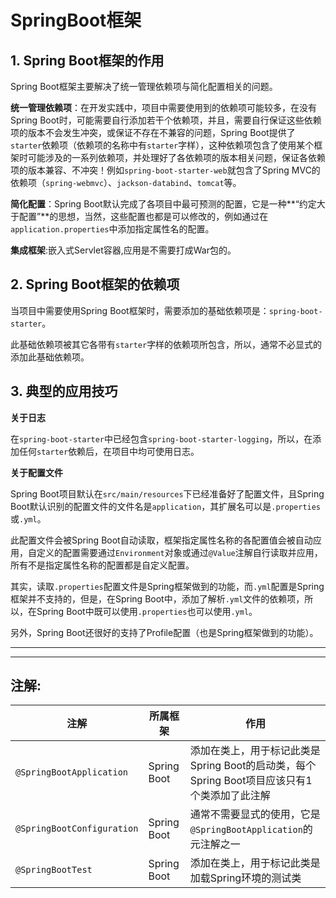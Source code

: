 # SpringBoot框架

## 1. Spring Boot框架的作用

Spring Boot框架主要解决了统一管理依赖项与简化配置相关的问题。

**统一管理依赖项**：在开发实践中，项目中需要使用到的依赖项可能较多，在没有Spring Boot时，可能需要自行添加若干个依赖项，并且，需要自行保证这些依赖项的版本不会发生冲突，或保证不存在不兼容的问题，Spring Boot提供了`starter`依赖项（依赖项的名称中有`starter`字样），这种依赖项包含了使用某个框架时可能涉及的一系列依赖项，并处理好了各依赖项的版本相关问题，保证各依赖项的版本兼容、不冲突！例如`spring-boot-starter-web`就包含了Spring MVC的依赖项（`spring-webmvc`）、`jackson-databind`、`tomcat`等。

**简化配置**：Spring Boot默认完成了各项目中最可预测的配置，它是一种**“约定大于配置”**的思想，当然，这些配置也都是可以修改的，例如通过在`application.properties`中添加指定属性名的配置。

**集成框架**:嵌入式Servlet容器,应用是不需要打成War包的。

## 2. Spring Boot框架的依赖项

当项目中需要使用Spring Boot框架时，需要添加的基础依赖项是：`spring-boot-starter`。

此基础依赖项被其它各带有`starter`字样的依赖项所包含，所以，通常不必显式的添加此基础依赖项。

## 3. 典型的应用技巧

**关于日志**

在`spring-boot-starter`中已经包含`spring-boot-starter-logging`，所以，在添加任何`starter`依赖后，在项目中均可使用日志。

**关于配置文件**

Spring Boot项目默认在`src/main/resources`下已经准备好了配置文件，且Spring Boot默认识别的配置文件的文件名是`application`，其扩展名可以是`.properties`或`.yml`。

此配置文件会被Spring Boot自动读取，框架指定属性名称的各配置值会被自动应用，自定义的配置需要通过`Environment`对象或通过`@Value`注解自行读取并应用，所有不是指定属性名称的配置都是自定义配置。

其实，读取`.properties`配置文件是Spring框架做到的功能，而`.yml`配置是Spring框架并不支持的，但是，在Spring Boot中，添加了解析`.yml`文件的依赖项，所以，在Spring Boot中既可以使用`.properties`也可以使用`.yml`。

另外，Spring Boot还很好的支持了Profile配置（也是Spring框架做到的功能）。

------

------

## 注解:

| 注解                       | 所属框架    | 作用                                                         |
| -------------------------- | ----------- | ------------------------------------------------------------ |
| `@SpringBootApplication`   | Spring Boot | 添加在类上，用于标记此类是Spring Boot的启动类，每个Spring Boot项目应该只有1个类添加了此注解 |
| `@SpringBootConfiguration` | Spring Boot | 通常不需要显式的使用，它是`@SpringBootApplication`的元注解之一 |
| `@SpringBootTest`          | Spring Boot | 添加在类上，用于标记此类是加载Spring环境的测试类             |

